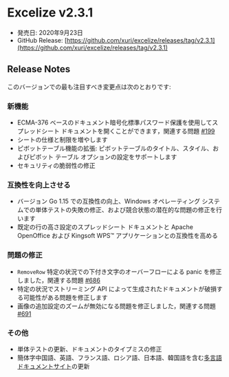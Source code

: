# Excelize v2.3.1

* 発売日: 2020年9月23日
* GitHub Release: [https://github.com/xuri/excelize/releases/tag/v2.3.1](https://github.com/xuri/excelize/releases/tag/v2.3.1)

## Release Notes

このバージョンでの最も注目すべき変更点は次のとおりです:

### 新機能

* ECMA-376 ベースのドキュメント暗号化標準パスワード保護を使用してスプレッドシート ドキュメントを開くことができます，関連する問題 [#199](https://github.com/xuri/excelize/issues/199)
* シートの仕様と制限を増やします
* ピボットテーブル機能の拡張: ピボットテーブルのタイトル、スタイル、およびピボット テーブル オプションの設定をサポートします
* セキュリティの脆弱性の修正

### 互換性を向上させる

* バージョン Go 1.15 での互換性の向上、Windows オペレーティング システムでの単体テストの失敗の修正、および競合状態の潜在的な問題の修正を行います
* 既定の行の高さ設定のスプレッドシート ドキュメントと Apache OpenOffice および Kingsoft WPS&trade; アプリケーションとの互換性を高める

### 問題の修正

* `RemoveRow` 特定の状況での下付き文字のオーバーフローによる panic を修正しました，関連する問題 [#686](https://github.com/xuri/excelize/issues/686)
* 特定の状況でストリーミング API によって生成されたドキュメントが破損する可能性がある問題を修正します
* 画像の追加設定のズームが無効になる問題を修正しました，関連する問題 [#691](https://github.com/xuri/excelize/issues/691)

### その他

* 単体テストの更新、ドキュメントのタイプミスの修正
* 簡体字中国語、英語、フランス語、ロシア語、日本語、韓国語を含む[多言語ドキュメントサイト](https://xuri.me/excelize)の更新
